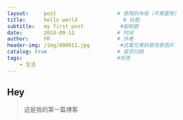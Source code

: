 ```yaml
---
layout:     post                    # 使用的布局（不需要改）
title:      hello world               # 标题 
subtitle:   my first post            #副标题
date:       2018-09-13              # 时间
author:     FR                      # 作者
header-img: /img/000011.jpg          #这篇文章标题背景图片
catalog: true                       # 是否归档
tags:                               #标签
    - 生活
---
```


## Hey
>这是我的第一篇博客
